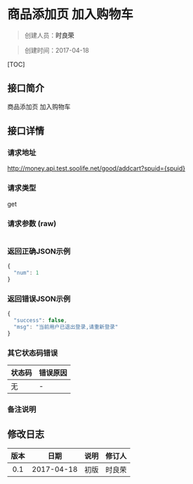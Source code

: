 # 商品添加页 加入购物车
>创建人员：**时良荣**

>创建时间：2017-04-18

[TOC]


## 接口简介
商品添加页 加入购物车

## 接口详情

### 请求地址
http://money.api.test.soolife.net/good/addcart?spuid={spuid}

### 请求类型
get

### 请求参数 (raw)
```javascript

```

### 返回正确JSON示例
```javascript
{
  "num": 1
}
```
### 返回错误JSON示例
```javascript
{
  "success": false,
  "msg": "当前用户已退出登录,请重新登录"
}
```
### 其它状态码错误
| 状态码 | 错误原因     |
| :------------- | :------------- |
|无|-|

### 备注说明


## 修改日志
| 版本   | 日期         | 说明   | 修订人  |
| :----: | :----------: | :---- | :---- |
| 0.1  | 2017-04-18 | 初版   | 时良荣  |

